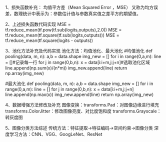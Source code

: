 1、损失函数补充：
均值平方差（Mean Squared Error ，MSE）
又称为均方误差，数理统计中表示为：参数估计值与参数真实值之差平方的期望值。

2、上述损失函数代码实现
MSE = tf.reduce_mean(tf.pow(tf.sub(logits,outputs),2.0))
MSE = tf.reduce_mean(tf.square(tf.sub(logits,outputs)))
MSE = tf.reduce_mean(tf.square(logits - outputs))


3、池化方法补充及代码实现
池化方法：均值池化、最大池化
#均值池化
def pooling(data, m, n):
    a,b = data.shape
    img_new = []
    for i in range(0,a,m):
        line = []#记录每一行
        for j in range(0,b,n):
            x = data[i:i+m,j:j+n]#选取池化区域
            line.append(np.sum(x)/(n*m))
        img_new.append(line)
    return np.array(img_new)

#最大池化
def pooling(data, m, n):
    a,b = data.shape
    img_new = []
    for i in range(0,a,m):
        line = []
        for j in range(0,b,n):
            x = data[i:i+m,j:j+n]
            line.append(np.max(x))
        img_new.append(line)
    return np.array(img_new)

4、数据增强方法修改及补充
图像变换：transforms.Pad：对图像边缘进行填充
		  transforms.ColorJitter：修改图像亮度、对比度饱和度
		  transforms.Grayscale：转灰度图


5、图像分类方法综述
传统方法：特征提取->特征编码->空间约束->图像分类
深度学习方法：CNN、VGG、GoogLeNet、ResNet

